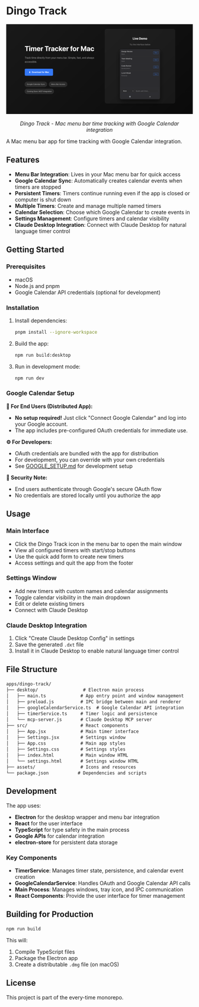 # Dingo Track

<div align="center">
  <a href="https://connerkward.github.io/trak/" target="_blank">
    <img src="landing-page/landing-page.png" alt="Dingo Track Landing Page" width="800" />
  </a>
  <p><em>Dingo Track - Mac menu bar time tracking with Google Calendar integration</em></p>
</div>

A Mac menu bar app for time tracking with Google Calendar integration.

## Features

- **Menu Bar Integration**: Lives in your Mac menu bar for quick access
- **Google Calendar Sync**: Automatically creates calendar events when timers are stopped
- **Persistent Timers**: Timers continue running even if the app is closed or computer is shut down
- **Multiple Timers**: Create and manage multiple named timers
- **Calendar Selection**: Choose which Google Calendar to create events in
- **Settings Management**: Configure timers and calendar visibility
- **Claude Desktop Integration**: Connect with Claude Desktop for natural language timer control

## Getting Started

### Prerequisites

- macOS
- Node.js and pnpm
- Google Calendar API credentials (optional for development)

### Installation

1. Install dependencies:
   ```bash
   pnpm install --ignore-workspace
   ```

2. Build the app:
   ```bash
   npm run build:desktop
   ```

3. Run in development mode:
   ```bash
   npm run dev
   ```

### Google Calendar Setup

**🎉 For End Users (Distributed App):**
- **No setup required!** Just click "Connect Google Calendar" and log into your Google account.
- The app includes pre-configured OAuth credentials for immediate use.

**⚙️ For Developers:**
- OAuth credentials are bundled with the app for distribution
- For development, you can override with your own credentials
- See [GOOGLE_SETUP.md](./GOOGLE_SETUP.md) for development setup

**🔐 Security Note:** 
- End users authenticate through Google's secure OAuth flow
- No credentials are stored locally until you authorize the app

## Usage

### Main Interface

- Click the Dingo Track icon in the menu bar to open the main window
- View all configured timers with start/stop buttons
- Use the quick add form to create new timers
- Access settings and quit the app from the footer

### Settings Window

- Add new timers with custom names and calendar assignments
- Toggle calendar visibility in the main dropdown
- Edit or delete existing timers
- Connect with Claude Desktop

### Claude Desktop Integration

1. Click "Create Claude Desktop Config" in settings
2. Save the generated `.dxt` file
3. Install it in Claude Desktop to enable natural language timer control

## File Structure

```
apps/dingo-track/
├── desktop/                 # Electron main process
│   ├── main.ts             # App entry point and window management
│   ├── preload.js          # IPC bridge between main and renderer
│   ├── googleCalendarService.ts  # Google Calendar API integration
│   ├── timerService.ts     # Timer logic and persistence
│   └── mcp-server.js       # Claude Desktop MCP server
├── src/                    # React components
│   ├── App.jsx             # Main timer interface
│   ├── Settings.jsx        # Settings window
│   ├── App.css             # Main app styles
│   ├── Settings.css        # Settings styles
│   ├── index.html          # Main window HTML
│   └── settings.html       # Settings window HTML
├── assets/                 # Icons and resources
└── package.json           # Dependencies and scripts
```

## Development

The app uses:
- **Electron** for the desktop wrapper and menu bar integration
- **React** for the user interface
- **TypeScript** for type safety in the main process
- **Google APIs** for calendar integration
- **electron-store** for persistent data storage

### Key Components

- **TimerService**: Manages timer state, persistence, and calendar event creation
- **GoogleCalendarService**: Handles OAuth and Google Calendar API calls
- **Main Process**: Manages windows, tray icon, and IPC communication
- **React Components**: Provide the user interface for timer management

## Building for Production

```bash
npm run build
```

This will:
1. Compile TypeScript files
2. Package the Electron app
3. Create a distributable `.dmg` file (on macOS)

## License

This project is part of the every-time monorepo.